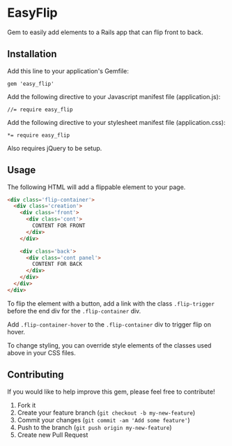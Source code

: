 # EasyFlip

Gem to easily add elements to a Rails app that can flip front to back.

## Installation

Add this line to your application's Gemfile:

`gem 'easy_flip'`

Add the following directive to your Javascript manifest file (application.js):

`//= require easy_flip`

Add the following directive to your stylesheet manifest file (application.css):

`*= require easy_flip`

Also requires jQuery to be setup.

## Usage

The following HTML will add a flippable element to your page.

```html
<div class='flip-container'>
  <div class='creation'>
    <div class='front'>
      <div class='cont'>
        CONTENT FOR FRONT
      </div>
    </div>

    <div class='back'>
      <div class='cont panel'>
        CONTENT FOR BACK
      </div>
    </div>
  </div>
</div>
```

To flip the element with a button, add a link with the class `.flip-trigger` before the end div for the `.flip-container` div.

Add `.flip-container-hover` to the `.flip-container` div to trigger flip on hover.

To change styling, you can override style elements of the classes used above in your CSS files.

## Contributing

If you would like to help improve this gem, please feel free to contribute!

1. Fork it
2. Create your feature branch (`git checkout -b my-new-feature`)
3. Commit your changes (`git commit -am 'Add some feature'`)
4. Push to the branch (`git push origin my-new-feature`)
5. Create new Pull Request
